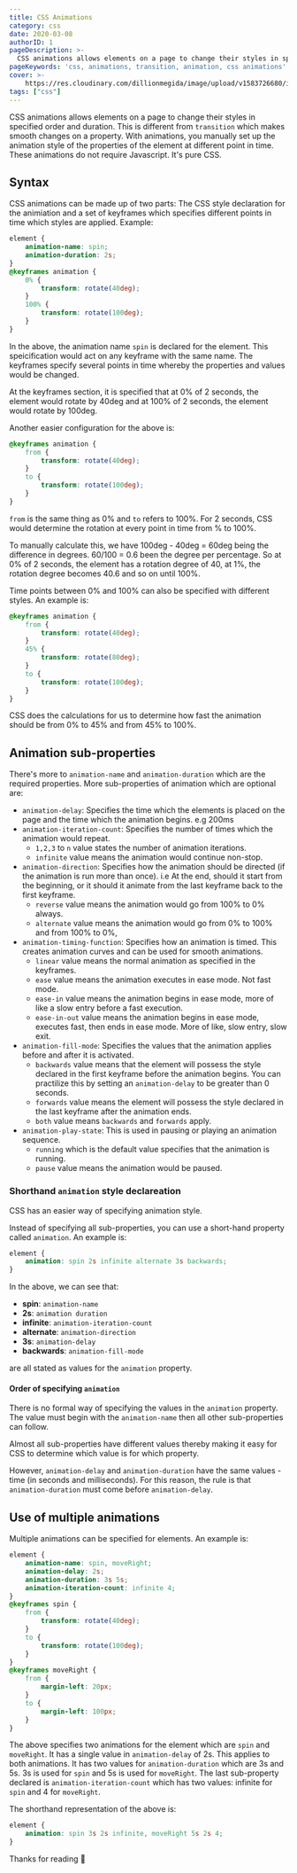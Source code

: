 ```yaml
---
title: CSS Animations
category: css
date: 2020-03-08
authorID: 1
pageDescription: >-
  CSS animations allows elements on a page to change their styles in specified order and duration. It constitutes two parts which are the animation declaration and keyframes which controls specific points in time with specified styles.
pageKeywords: 'css, animations, transition, animation, css animations'
cover: >-
    https://res.cloudinary.com/dillionmegida/image/upload/v1583726680/images/thewebfor5/pankaj-patel-SXihyA4oEJs-unsplash_bghm1v.jpg
tags: ["css"]
---
```


CSS animations allows elements on a page to change their styles in specified order and duration. This is different from `transition` which makes smooth changes on a property. With animations, you manually set up the animation style of the properties of the element at different point in time. These animations do not require Javascript. It's pure CSS.

## Syntax

CSS animations can be made up of two parts: The CSS style declaration for the animiation and a set of keyframes which specifies different points in time which styles are applied. Example:

```css
element {
    animation-name: spin;
    animation-duration: 2s;
}
@keyframes animation {
    0% {
        transform: rotate(40deg);
    }
    100% {
        transform: rotate(100deg);
    }
}
```

In the above, the animation name `spin` is declared for the element. This speicification would act on any keyframe with the same name. The keyframes specify several points in time whereby the properties and values would be changed.

At the keyframes section, it is specified that at 0% of 2 seconds, the element would rotate by 40deg and at 100% of 2 seconds, the element would rotate by 100deg.

Another easier configuration for the above is:

```css
@keyframes animation {
    from {
        transform: rotate(40deg);
    }
    to {
        transform: rotate(100deg);
    }
}
```

`from` is the same thing as 0% and `to` refers to 100%. For 2 seconds, CSS would determine the rotation at every point in time from % to 100%.

To manually calculate this, we have 100deg - 40deg = 60deg being the difference in degrees. 60/100 = 0.6 been the degree per percentage. So at 0% of 2 seconds, the element has a rotation degree of 40, at 1%, the rotation degree becomes 40.6 and so on until 100%.

Time points between 0% and 100% can also be specified with different styles. An example is:

```css
@keyframes animation {
    from {
        transform: rotate(40deg);
    }
    45% {
        transform: rotate(80deg);
    }
    to {
        transform: rotate(100deg);
    }
}
```

CSS does the calculations for us to determine how fast the animation should be from 0% to 45% and from 45% to 100%.

## Animation sub-properties

There's more to `animation-name` and `animation-duration` which are the required properties. More sub-properties of animation which are optional are:

- `animation-delay`: Specifies the time which the elements is placed on the page and the time which the animation begins. e.g 200ms
- `animation-iteration-count`: Specifies the number of times which the animation would repeat.
  - `1,2,3` to `n` value states the number of animation iterations.
  - `infinite` value means the animation would continue non-stop.
- `animation-direction`: Specifies how the animation should be directed (if the animation is run more than once). i.e At the end, should it start from the beginning, or it should it animate from the last keyframe back to the first keyframe.
  - `reverse` value means the animation would go from 100% to 0% always.
  - `alternate` value means the animation would go from 0% to 100% and from 100% to 0%,
- `animation-timing-function`: Specifies how an animation is timed. This creates animation curves and can be used for smooth animations.
  - `linear` value means the normal animation as specified in the keyframes.
  - `ease` value means the animation executes in ease mode. Not fast mode.
  - `ease-in` value means the animation begins in ease mode, more of like a slow entry before a fast execution.
  - `ease-in-out` value means the animation begins in ease mode, executes fast, then ends in ease mode. More of like, slow entry, slow exit.
- `animation-fill-mode`: Specifies the values that the animation applies before and after it is activated.
  - `backwards` value means that the element will possess the style declared in the first keyframe before the animation begins. You can practilize this by setting an `animation-delay` to be greater than 0 seconds.
  - `forwards` value means the element will possess the style declared in the last keyframe after the animation ends.
  - `both` value means `backwards` and `forwards` apply.
- `animation-play-state`: This is used in pausing or playing an animation sequence.
  - `running` which is the default value specifies that the animation is running.
  - `pause` value means the animation would be paused.

### Shorthand `animation` style declareation

CSS has an easier way of specifying animation style.

Instead of specifying all sub-properties, you can use a short-hand property called `animation`. An example is:

```css
element {
    animation: spin 2s infinite alternate 3s backwards;
}
```

In the above, we can see that:

- **spin**: `animation-name`
- **2s**: `animation duration`
- **infinite**: `animation-iteration-count`
- **alternate**: `animation-direction`
- **3s**: `animation-delay`
- **backwards**: `animation-fill-mode`

are all stated as values for the `animation` property.

#### Order of specifying `animation`

There is no formal way of specifying the values in the `animation` property. The value must begin with the `animation-name` then all other sub-properties can follow.

Almost all sub-properties have different values thereby making it easy for CSS to determine which value is for which property.

However, `animation-delay` and `animation-duration` have the same values - time (in seconds and milliseconds). For this reason, the rule is that `animation-duration` must come before `animation-delay`.

## Use of multiple animations

Multiple animations can be specified for elements. An example is:

```css
element {
    animation-name: spin, moveRight;
    animation-delay: 2s;
    animation-duration: 3s 5s;
    animation-iteration-count: infinite 4;
}
@keyframes spin {
    from {
        transform: rotate(40deg);
    }
    to {
        transform: rotate(100deg);
    }
}
@keyframes moveRight {
    from {
        margin-left: 20px;
    }
    to {
        margin-left: 100px;
    }
}
```

The above specifies two animations for the element which are `spin` and `moveRight`. It has a single value in `animation-delay` of 2s. This applies to both animations. It has two values for `animation-duration` which are 3s and 5s. 3s is used for `spin` and 5s is used for `moveRight`. The last sub-property declared is `animation-iteration-count` which has two values: infinite for `spin` and 4 for `moveRight`.

The shorthand representation of the above is:

```css
element {
    animation: spin 3s 2s infinite, moveRight 5s 2s 4;
}
```

Thanks for reading 💛
